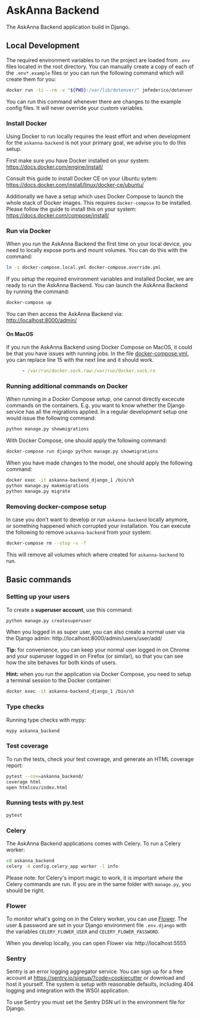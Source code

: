 # AskAnna Backend

The AskAnna Backend application build in Django.

## Local Development

The required environment variables to run the project are loaded from `.env` files located in the root directory. You
can manually create a copy of each of the `.env*.example` files or you can run the following command which will create
them for you:

```bash
docker run -ti --rm -v "${PWD}:/var/lib/dotenver/" jmfederico/dotenver:version-1.2.0 dotenver -r --pattern "**/.env*.example"
```

You can run this command whenever there are changes to the example config files. It will never override your custom
variables.

### Install Docker

Using Docker to run locally requires the least effort and when development for the `askanna-backend` is not your primary
goal, we advise you to do this setup.

First make sure you have Docker installed on your system: https://docs.docker.com/engine/install/

Consult this guide to install Docker CE on your Ubuntu sytem: https://docs.docker.com/install/linux/docker-ce/ubuntu/

Additionally we have a setup which uses Docker Compose to launch the whole stack of Docker images. This requires
`docker-compose` to be installed. Please follow the guide to install this on your system:
https://docs.docker.com/compose/install/

### Run via Docker

When you run the AskAnna Backend the first time on your local device, you need to locally expose ports and mount
volumes. You can do this with the command:

```bash
ln -s docker-compose.local.yml docker-compose.override.yml
```

If you setup the required environment variables and installed Docker, we are ready to run the AskAnna Backend. You can
launch the AskAnna Backend by running the command:

```bash
docker-compose up
```

You can then access the AskAnna Backend via: [http://localhost:8000/admin/](http://localhost:8000/admin/)

#### On MacOS

If you run the AskAnna Backend using Docker Compose on MacOS, it could be that you have issues with running jobs.
In the file [docker-compose.yml](docker-compose.yml), you can replace line 15 with the next line and it should work.

```yaml
      - /var/run/docker.sock.raw:/var/run/docker.sock:ro
```

### Running additional commands on Docker

When running in a Docker Compose setup, one cannot directly excecute commands on the containers. E.g. you want to know
whether the Django service has all the migrations applied. In a regular development setup one would issue the following
command:

```python
python manage.py showmigrations
```

With Docker Compose, one should apply the following command:

```bash
docker-compose run django python manage.py showmigrations
```

When you have made changes to the model, one should apply the following command:

```bash
docker exec -it askanna-backend_django_1 /bin/sh
python manage.py makemigrations
python manage.py migrate
```

### Removing docker-compose setup

In case you don't want to develop or run `askanna-backend` locally anymore, or something happened which corrupted your
installation. You can execute the following to remove `askanna-backend` from your system:

```bash
docker-compose rm --stop -v -f
```

This will remove all volumes which where created for `askanna-backend` to run.

## Basic commands

### Setting up your users

To create a **superuser account**, use this command:

```python
python manage.py createsuperuser
```

When you logged in as super user, you can also create a normal user via the Django admin:
http://localhost:8000/admin/users/user/add/

**Tip:** for convenience, you can keep your normal user logged in on Chrome and your superuser logged in on Firefox
(or similar), so that you can see how the site behaves for both kinds of users.

**Hint:** when you run the application via Docker Compose, you need to setup a terminal session to the Docker
container:

```bash
docker exec -it askanna-backend_django_1 /bin/sh
```

### Type checks

Running type checks with mypy:

```python
mypy askanna_backend
```

### Test coverage

To run the tests, check your test coverage, and generate an HTML coverage report:

```bash
pytest --cov=askanna_backend/
coverage html
open htmlcov/index.html
```

### Running tests with py.test

```python
pytest
```

### Celery

The AskAnna Backend applications comes with Celery. To run a Celery worker:

```bash
cd askanna_backend
celery -A config.celery_app worker -l info
```

Please note: for Celery's import magic to work, it is important *where* the Celery commands are run. If you are in the
same folder with `manage.py`, you should be right.

### Flower

To monitor what's going on in the Celery worker, you can use [Flower](https://flower.readthedocs.io/en/latest/). The
user & password are set in your Django environment file `.env.django` with the variables `CELERY_FLOWER_USER` and
`CELERY_FLOWER_PASSWORD`.

When you develop locally, you can open Flower via: http://localhost:5555

### Sentry

Sentry is an error logging aggregator service. You can sign up for a free account at
https://sentry.io/signup/?code=cookiecutter or download and host it yourself. The system is setup with reasonable
defaults, including 404 logging and integration with the WSGI application.

To use Sentry you must set the Sentry DSN url in the environment file for Django.
